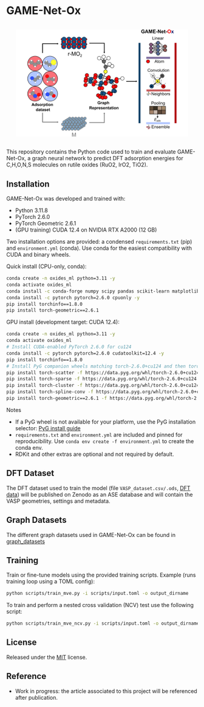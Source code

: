 # GAME-Net-Ox

<div style="display: flex; justify-content: center; align-items: center;">
    <p align="center">
     <img src="./GNN-GNOx.png" width="90%" height="90%" />
    </p>
</div>

This repository contains the Python code used to train and evaluate GAME-Net-Ox, a graph neural network to predict DFT adsorption energies for C,H,O,N,S molecules on rutile oxides (RuO2, IrO2, TiO2).

## Installation

GAME-Net-Ox was developed and trained with:

- Python 3.11.8
- PyTorch 2.6.0
- PyTorch Geometric 2.6.1
- (GPU training) CUDA 12.4 on NVIDIA RTX A2000 (12 GB)

Two installation options are provided: a condensed `requirements.txt` (pip) and `environment.yml` (conda). Use conda for the easiest compatibility with CUDA and binary wheels.

Quick install (CPU-only, conda):

```bash
conda create -n oxides_ml python=3.11 -y
conda activate oxides_ml
conda install -c conda-forge numpy scipy pandas scikit-learn matplotlib seaborn plotly ase pubchempy toml networkx jupyterlab ipywidgets -y
conda install -c pytorch pytorch=2.6.0 cpuonly -y
pip install torchinfo==1.8.0
pip install torch-geometric==2.6.1
```

GPU install (development target: CUDA 12.4):

```bash
conda create -n oxides_ml python=3.11 -y
conda activate oxides_ml
# Install CUDA-enabled PyTorch 2.6.0 for cu124
conda install -c pytorch pytorch=2.6.0 cudatoolkit=12.4 -y
pip install torchinfo==1.8.0
# Install PyG companion wheels matching torch-2.6.0+cu124 and then torch-geometric
pip install torch-scatter -f https://data.pyg.org/whl/torch-2.6.0+cu124.html
pip install torch-sparse -f https://data.pyg.org/whl/torch-2.6.0+cu124.html
pip install torch-cluster -f https://data.pyg.org/whl/torch-2.6.0+cu124.html
pip install torch-spline-conv -f https://data.pyg.org/whl/torch-2.6.0+cu124.html
pip install torch-geometric==2.6.1 -f https://data.pyg.org/whl/torch-2.6.0+cu124.html
```

Notes

- If a PyG wheel is not available for your platform, use the PyG installation selector: [PyG install guide](https://pytorch-geometric.readthedocs.io/en/latest/notes/installation.html)
- `requirements.txt` and `environment.yml` are included and pinned for reproducibility. Use `conda env create -f environment.yml` to create the conda env.
- RDKit and other extras are optional and not required by default.

## DFT Dataset

The DFT dataset used to train the model (file `VASP_dataset.csv/.ods`, [DFT data](./data/DFT_data)) will be published on Zenodo as an ASE database and will contain the VASP geometries, settings and metadata.

## Graph Datasets

The different graph datasets used in GAME-Net-Ox can be found in [graph_datasets](./data/graph_datasets)

## Training

Train or fine-tune models using the provided training scripts. Example (runs training loop using a TOML config):

```bash
python scripts/train_mve.py -i scripts/input.toml -o output_dirname
```

To train and perform a nested cross validation (NCV) test use the following script:

```bash
python scripts/train_mve_ncv.py -i scripts/input.toml -o output_dirname
```

## License

Released under the [MIT](./LICENSE) license.

## Reference

- Work in progress: the article associated to this project will be referenced after publication.
